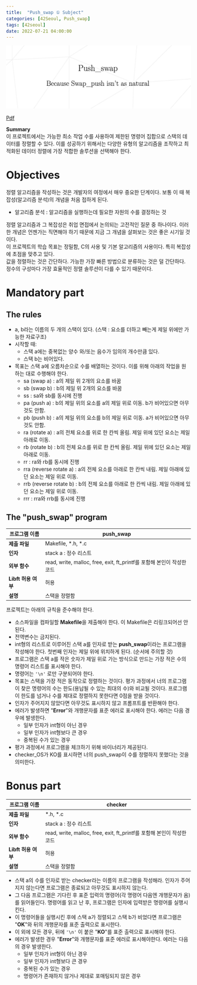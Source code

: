 ```yaml
---
title:  "Push_swap ① Subject"
categories: [42Seoul, Push_swap]
tags: [42seoul]
date: 2022-07-21 04:00:00
---
```


![thumbnail](/assets/img/42seoul/push_swap/push_swap.png)

[Pdf](https://23tae.github.io/assets/file/push_swap_en.subject.pdf)

**Summary**  
이 프로젝트에서는 가능한 최소 작업 수를 사용하여 제한된 명령어 집합으로 스택의 데이터를 정렬할 수 있다. 이를 성공하기 위해서는 다양한 유형의 알고리즘을 조작하고 최적화된 데이터 정렬에 가장 적합한 솔루션을 선택해야 한다.

# Objectives

정렬 알고리즘을 작성하는 것은 개발자의 여정에서 매우 중요한 단계이다. 보통 이 때 복잡성(알고리즘 분석)의 개념을 처음 접하게 된다.
- 알고리즘 분석 : 알고리즘을 실행하는데 필요한 자원의 수를 결정하는 것

정렬 알고리즘과 그 복잡성은 취업 면접에서 논의되는 고전적인 질문 중 하나이다. 이러한 개념은 언젠가는 직면해야 하기 때문에 지금 그 개념을 살펴보는 것은 좋은 시기일 것이다.  
이 프로젝트의 학습 목표는 정밀함, C의 사용 및 기본 알고리즘의 사용이다. 특히 복잡성에 초점을 맞추고 있다.  
값을 정렬하는 것은 간단하다. 가능한 가장 빠른 방법으로 분류하는 것은 덜 간단하다. 정수의 구성마다 가장 효율적인 정렬 솔루션이 다를 수 있기 때문이다.

# Mandatory part

## The rules

- a, b라는 이름의 두 개의 스택이 있다. (스택 : 요소를 더하고 빼는게 제일 위에만 가능한 자료구조)
- 시작할 때:
    - 스택 a에는 중복없는 양수 와/또는 음수가 임의의 개수만큼 있다.
    - 스택 b는 비어있다.
- 목표는 스택 a에 오름차순으로 수를 배열하는 것이다. 이를 위해 아래의 작업을 원하는 대로 수행해야 한다.
    - sa (swap a) : a의 제일 위 2개의 요소를 바꿈
    - sb (swap b) : b의 제일 위 2개의 요소를 바꿈
    - ss : sa와 sb를 동시에 진행
    - pa (push a) : b의 제일 위의 요소를 a의 제일 위로 이동. b가 비어있으면 아무것도 안함.
    - pb (push b) : a의 제일 위의 요소를 b의 제일 위로 이동. a가 비어있으면 아무것도 안함.
    - ra (rotate a) : a의 전체 요소를 위로 한 칸씩 올림. 제일 위에 있던 요소는 제일 아래로 이동.
    - rb (rotate b) : b의 전체 요소를 위로 한 칸씩 올림. 제일 위에 있던 요소는 제일 아래로 이동.
    - rr : ra와 rb를 동시에 진행
    - rra (reverse rotate a) : a의 전체 요소를 아래로 한 칸씩 내림. 제일 아래에 있던 요소는 제일 위로 이동.
    - rrb (reverse rotate b) : b의 전체 요소를 아래로 한 칸씩 내림. 제일 아래에 있던 요소는 제일 위로 이동.
    - rrr : rra와 rrb를 동시에 진행

## The "push_swap" program

| 프로그램 이름 | push_swap |
| --- | --- |
| **제출 파일** | Makefile, *.h, *.c |
| **인자** | stack a : 정수 리스트 |
| **외부 함수** | read, write, malloc, free, exit, ft_printf를 포함해 본인이 작성한 코드 |
| **Libft 허용 여부** | 허용 |
| **설명** | 스택을 정렬함 |

프로젝트는 아래의 규칙을 준수해야 한다.

- 소스파일을 컴파일할 **Makefile**을 제출해야 한다. 이 Makefile은 리링크되어선 안된다.
- 전역변수는 금지된다.
- int형의 리스트로 이루어진 스택 a를 인자로 받는 **push_swap**이라는 프로그램을 작성해야 한다. 첫번째 인자는 제일 위에 위치하게 된다. (순서에 주의할 것)
- 프로그램은 스택 a를 작은 숫자가 제일 위로 가는 방식으로 만드는 가장 적은 수의 명령어 리스트를 표시해야 한다.
- 명령어는 `'\n'` 로만 구분되어야 한다.
- 목표는 스택을 가장 적은 동작으로 정렬하는 것이다. 평가 과정에서 너의 프로그램이 찾은 명령어의 수는 한도(용납될 수 있는 최대의 수)와 비교될 것이다. 프로그램이 한도를 넘거나 수를 제대로 정렬하지 못한다면 0점을 받을 것이다.
- 인자가 주어지지 않았다면 아무것도 표시하지 않고 프롬프트를 반환해야 한다.
- 에러가 발생하면 "**Error**"와 개행문자를 표준 에러로 표시해야 한다. 에러는 다음 경우에 발생한다.
    - 일부 인자가 int형이 아닌 경우
    - 일부 인자가 int형보다 큰 경우
    - 중복된 수가 있는 경우
- 평가 과정에서 프로그램을 체크하기 위해 바이너리가 제공된다.
- checker_OS가 KO를 표시하면 너의 push_swap이 수를 정렬하지 못했다는 것을 의미한다.

# Bonus part

| 프로그램 이름 | checker |
| --- | --- |
| **제출 파일** | *.h, *.c |
| **인자** | stack a : 정수 리스트 |
| **외부 함수** | read, write, malloc, free, exit, ft_printf를 포함해 본인이 작성한 코드 |
| **Libft 허용 여부** | 허용 |
| **설명** | 스택을 정렬함 |

- 스택 a의 수를 인자로 받는 checker라는 이름의 프로그램을 작성해라. 인자가 주어지지 않는다면 프로그램은 종료되고 아무것도 표시하지 않는다.
- 그 다음 프로그램은 기다린 후 표준 입력의 명령어(각 명령어 다음엔 개행문자가 옴)를 읽어들인다. 명령어를 읽고 난 후, 프로그램은 인자에 입력받은 명령어를 실행시킨다.
- 이 명령어들을 실행시킨 후에 스택 a가 정렬되고 스택 b가 비었다면 프로그램은 "**OK**"와 뒤의 개행문자를 표준 출력으로 표시한다.
- 이 외에 모든 경우, 뒤에 `'\n'` 이 붙은 "**KO**"를 표준 출력으로 표시해야 한다.
- 에러가 발생한 경우 "**Error**"와 개행문자를 표준 에러로 표시해야한다. 에러는 다음의 경우 발생한다.
    - 일부 인자가 int형이 아닌 경우
    - 일부 인자가 int형보다 큰 경우
    - 중복된 수가 있는 경우
    - 명령어가 존재하지 않거나 제대로 포매팅되지 않은 경우
